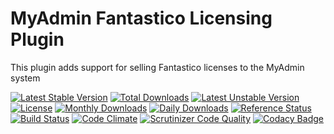 # MyAdmin Fantastico Licensing Plugin

This plugin adds support for selling Fantastico licenses to the MyAdmin system

[![Latest Stable Version](https://poser.pugx.org/detain/myadmin-fantastico-licensing/version)](https://packagist.org/packages/detain/myadmin-fantastico-licensing)
[![Total Downloads](https://poser.pugx.org/detain/myadmin-fantastico-licensing/downloads)](https://packagist.org/packages/detain/myadmin-fantastico-licensing)
[![Latest Unstable Version](https://poser.pugx.org/detain/myadmin-fantastico-licensing/v/unstable)](//packagist.org/packages/detain/myadmin-fantastico-licensing)
[![License](https://poser.pugx.org/detain/myadmin-fantastico-licensing/license)](https://packagist.org/packages/detain/myadmin-fantastico-licensing)
[![Monthly Downloads](https://poser.pugx.org/detain/myadmin-fantastico-licensing/d/monthly)](https://packagist.org/packages/detain/myadmin-fantastico-licensing)
[![Daily Downloads](https://poser.pugx.org/detain/myadmin-fantastico-licensing/d/daily)](https://packagist.org/packages/detain/myadmin-fantastico-licensing)
[![Reference Status](https://www.versioneye.com/php/detain:myadmin-fantastico-licensing/reference_badge.svg?style=flat)](https://www.versioneye.com/php/detain:myadmin-fantastico-licensing/references)
[![Build Status](https://travis-ci.org/detain/myadmin-fantastico-licensing.svg?branch=master)](https://travis-ci.org/detain/myadmin-fantastico-licensing)
[![Code Climate](https://codeclimate.com/github/detain/myadmin-fantastico-licensing/badges/gpa.svg)](https://codeclimate.com/github/detain/myadmin-fantastico-licensing)
[![Scrutinizer Code Quality](https://scrutinizer-ci.com/g/detain/myadmin-fantastico-licensing/badges/quality-score.png?b=master)](https://scrutinizer-ci.com/g/detain/myadmin-fantastico-licensing/?branch=master)
[![Codacy Badge](https://api.codacy.com/project/badge/Grade/dcfdb555bf234afabceb40728959280b)](https://www.codacy.com/app/detain/myadmin-fantastico-licensing)
